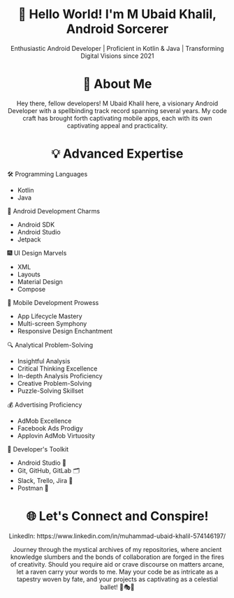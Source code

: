 <h1 align="center"> 👋 Hello World! I'm M Ubaid Khalil, Android Sorcerer </h1>
<p align="center"> Enthusiastic Android Developer | Proficient in Kotlin & Java | Transforming Digital Visions since 2021 </p>
<h1 align="center"> 🍁 About Me </h1>
<p align="center"> Hey there, fellow developers! M Ubaid Khalil here, a visionary Android Developer with a spellbinding track record spanning several years. My code craft has brought forth captivating mobile apps, each with its own captivating appeal and practicality. </p>
<h1 align="center"> 💡 Advanced Expertise </h1>

🛠️ Programming Languages
* Kotlin
* Java

🔮 Android Development Charms
* Android SDK
* Android Studio
* Jetpack

🎆 UI Design Marvels
* XML
* Layouts
* Material Design
* Compose

🌟 Mobile Development Prowess
* App Lifecycle Mastery
* Multi-screen Symphony
* Responsive Design Enchantment

🔍 Analytical Problem-Solving
* Insightful Analysis
* Critical Thinking Excellence
* In-depth Analysis Proficiency
* Creative Problem-Solving
* Puzzle-Solving Skillset

💰 Advertising Proficiency
* AdMob Excellence
* Facebook Ads Prodigy
* Applovin AdMob Virtuosity

🧰 Developer's Toolkit
* Android Studio 🧩
* Git, GitHub, GitLab 🗂️
* Slack, Trello, Jira 🤝
* Postman 📮

<h1 align="center"> 🌐 Let's Connect and Conspire! </h1>
<p align="center"> LinkedIn: https://www.linkedin.com/in/muhammad-ubaid-khalil-574146197/ </p>
<p align="center"> Journey through the mystical archives of my repositories, where ancient knowledge slumbers and the bonds of collaboration are forged in the fires of creativity. Should you require aid or crave discourse on matters arcane, let a raven carry your words to me. May your code be as intricate as a tapestry woven by fate, and your projects as captivating as a celestial ballet! 🌌🎭🦅 </p>



<!---
Ubaid-Khalil/Ubaid-Khalil is a ✨ special ✨ repository because its `README.md` (this file) appears on your GitHub profile.
You can click the Preview link to take a look at your changes.
--->
